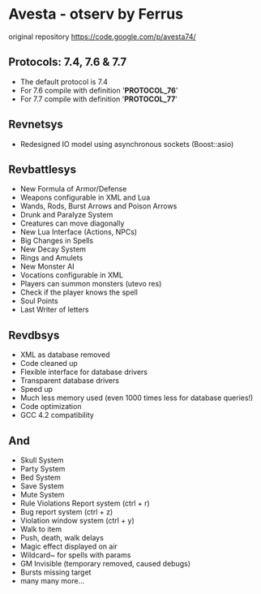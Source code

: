 Avesta - otserv by Ferrus
=========================

original repository
https://code.google.com/p/avesta74/

Protocols: 7.4, 7.6 & 7.7
-----------
- The default protocol is 7.4
- For 7.6 compile with definition '__PROTOCOL_76__'
- For 7.7 compile with definition '__PROTOCOL_77__'

Revnetsys
-----------
- Redesigned IO model using asynchronous sockets (Boost::asio)

Revbattlesys
-----------
- New Formula of Armor/Defense
- Weapons configurable in XML and Lua
- Wands, Rods, Burst Arrows and Poison Arrows
- Drunk and Paralyze System
- Creatures can move diagonally
- New Lua Interface (Actions, NPCs)
- Big Changes in Spells
- New Decay System
- Rings and Amulets
- New Monster AI
- Vocations configurable in XML
- Players can summon monsters (utevo res)
- Check if the player knows the spell
- Soul Points
- Last Writer of letters

Revdbsys
-----------
- XML as database removed
- Code cleaned up
- Flexible interface for database drivers
- Transparent database drivers
- Speed up
- Much less memory used (even 1000 times less for database queries!)
- Code optimization
- GCC 4.2 compatibility

And
-----------

- Skull System
- Party System
- Bed System
- Save System
- Mute System
- Rule Violations Report system (ctrl + r)
- Bug report system (ctrl + z)
- Violation window system (ctrl + y)
- Walk to item
- Push, death, walk delays
- Magic effect displayed on air
- Wildcard~ for spells with params
- GM Invisible (temporary removed, caused debugs)
- Bursts missing target
- many many more...